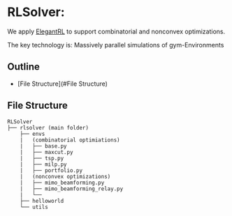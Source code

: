 # RLSolver: 

We apply [ElegantRL](https://github.com/AI4Finance-Foundation/ElegantRL) to support combinatorial and nonconvex optimizations.

The key technology is: Massively parallel simulations of gym-Environments


## Outline

- [File Structure](#File Structure)

## File Structure

```
RLSolver
├── rlsolver (main folder)
    ├── envs
    |   (combinatorial optimiations)
    |   ├── base.py
    |   ├── maxcut.py
    |   ├── tsp.py
    |   ├── milp.py
    |   ├── portfolio.py
    |   (nonconvex optimizations)
    |   ├── mimo_beamforming.py
    |   ├── mimo_beamforming_relay.py
    |   └── 
    ├── helloworld
    └── utils


```
